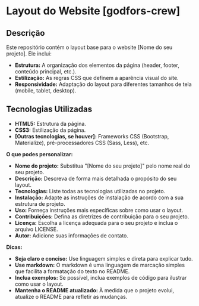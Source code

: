 # Layout do Website [godfors-crew]

## Descrição
Este repositório contém o layout base para o website [Nome do seu projeto]. Ele inclui:

* **Estrutura:** A organização dos elementos da página (header, footer, conteúdo principal, etc.).
* **Estilização:** As regras CSS que definem a aparência visual do site.
* **Responsividade:** Adaptação do layout para diferentes tamanhos de tela (mobile, tablet, desktop).

## Tecnologias Utilizadas
* **HTML5:** Estrutura da página.
* **CSS3:** Estilização da página.
* **[Outras tecnologias, se houver]:** Frameworks CSS (Bootstrap, Materialize), pré-processadores CSS (Sass, Less), etc.



**O que podes personalizar:**

* **Nome do projeto:** Substitua "[Nome do seu projeto]" pelo nome real do seu projeto.
* **Descrição:** Descreva de forma mais detalhada o propósito do seu layout.
* **Tecnologias:** Liste todas as tecnologias utilizadas no projeto.
* **Instalação:** Adapte as instruções de instalação de acordo com a sua estrutura de projeto.
* **Uso:** Forneça instruções mais específicas sobre como usar o layout.
* **Contribuições:** Defina as diretrizes de contribuição para o seu projeto.
* **Licença:** Escolha a licença adequada para o seu projeto e inclua o arquivo LICENSE.
* **Autor:** Adicione suas informações de contato.

**Dicas:**

* **Seja claro e conciso:** Use linguagem simples e direta para explicar tudo.
* **Use markdown:** O markdown é uma linguagem de marcação simples que facilita a formatação do texto no README.
* **Inclua exemplos:** Se possível, inclua exemplos de código para ilustrar como usar o layout.
* **Mantenha o README atualizado:** À medida que o projeto evolui, atualize o README para refletir as mudanças.
